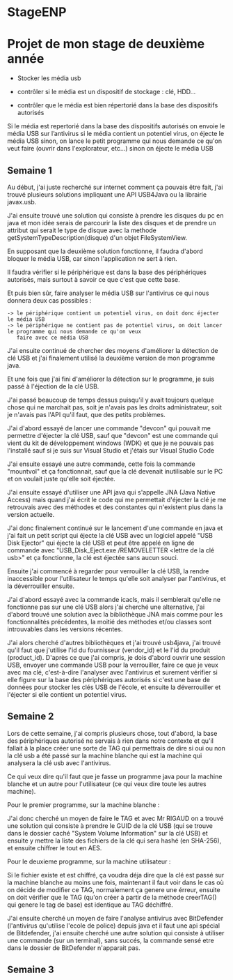 # StageENP

<h1>Projet de mon stage de deuxième année</h1>

- Stocker les média usb
- contrôler si le média est un dispositif de stockage : clé, HDD…

- contrôler que le média est bien répertorié dans la base des dispositifs autorisés

Si le média est repertorié dans la base des dispositifs autorisés on envoie le média USB sur l’antivirus 
    si le média contient un potentiel virus, on éjecte le média USB
    sinon, on lance le petit programme qui nous demande ce qu'on veut faire (ouvrir dans l'explorateur, etc...)
sinon
    on éjecte le média USB 


<h2>Semaine 1</h2>


Au début, j'ai juste recherché sur internet comment ça pouvais être fait, j'ai trouvé plusieurs solutions impliquant 
une API USB4Java ou la librairie javax.usb.

J'ai ensuite trouvé une solution qui consiste à prendre les disques du pc en java et mon idée serais de parcourir 
la liste des disques et de prendre un attribut qui serait le type de disque avec la methode 
getSystemTypeDescription(disque) d'un objet FileSystemView.

En supposant que la deuxième solution fonctionne, il faudra d'abord bloquer le média USB, car sinon l'application 
ne sert à rien.

Il faudra vérifier si le périphérique est dans la base des périphériques autorisés, mais surtout à savoir ce que
c'est que cette base.

Et puis bien sûr, faire analyser le média USB sur l'antivirus ce qui nous donnera deux cas possibles :

    -> le périphérique contient un potentiel virus, on doit donc éjecter le média USB
    -> le périphérique ne contient pas de potentiel virus, on doit lancer le programme qui nous demande ce qu'on veux 
       faire avec ce média USB

J'ai ensuite continué de chercher des moyens d'améliorer la détection de clé USB et j'ai finalement utilisé la deuxième 
version de mon programme java.

Et une fois que j'ai fini d'améliorer la détection sur le programme, je suis passé à l'éjection de la clé USB.

J'ai passé beaucoup de temps dessus puisqu'il y avait toujours quelque chose qui ne marchait pas, soit je n'avais pas 
les droits administrateur, soit je n'avais pas l'API qu'il faut, que des petits problèmes.


J'ai d'abord essayé de lancer une commande "devcon" qui pouvait me permettre d'éjecter la clé USB, sauf que "devcon" 
est une commande qui vient du kit de développement windows (WDK) et que je ne pouvais pas l'installé sauf si je suis sur 
Visual Studio et j'étais sur Visual Studio Code

J'ai ensuite essayé une autre commande, cette fois la commande "mountvol" et ça fonctionnait, sauf que la clé devenait 
inutilisable sur le PC et on voulait juste qu'elle soit éjectée.

J'ai ensuite essayé d'utiliser une API java qui s'appelle JNA (Java Native Access) mais quand j'ai écrit le code qui 
me permettait d'éjecter la clé je me retrouvais avec des méthodes et des constantes qui n'existent plus dans la version 
actuelle.

J'ai donc finalement continué sur le lancement d'une commande en java et j'ai fait un petit script qui éjecte la clé 
USB avec un logiciel appelé "USB Disk Ejector" qui éjecte la clé USB et peut être appelé en ligne de commande avec 
"USB_Disk_Eject.exe /REMOVELETTER <lettre de la clé usb>" et ça fonctionne, la clé est éjectée sans aucun souci.

Ensuite j'ai commencé à regarder pour verrouiller la clé USB, la rendre inaccessible pour l'utilisateur le temps
qu'elle soit analyser par l'antivirus, et la déverrouiller ensuite.

J'ai d'abord essayé avec la commande icacls, mais il semblerait qu'elle ne fonctionne pas sur une clé USB alors j'ai 
cherché une alternative, j'ai d'abord trouvé une solution avec la bibliothèque JNA mais comme pour les fonctionnalités 
précédentes, la moitié des méthodes et/ou classes sont introuvables dans les versions récentes.

J'ai alors cherché d'autres bibliothèques et j'ai trouvé usb4java, j'ai trouvé qu'il faut que j'utilise l'id du 
fournisseur (vendor_id) et le l'id du produit (product_id). D'après ce que j'ai compris, je dois d'abord ouvrir une
session USB, envoyer une commande USB pour la verrouiller, faire ce que je veux avec ma clé, c'est-à-dire l'analyser 
avec l'antivirus et surement vérifier si elle figure sur la base des périphériques autorisés si c'est une base de 
données pour stocker les clés USB de l'école, et ensuite la déverrouiller et l'éjecter si elle contient un potentiel 
virus.


<h2>Semaine 2</h2>

Lors de cette semaine, j'ai compris plusieurs chose, tout d'abord, la base des périphériques autorisé ne servais à rien
dans notre contexte et qu'il fallait à la place créer une sorte de TAG qui permettrais de dire si oui ou non la clé usb
a été passé sur la machine blanche qui est la machine qui analysera la clé usb avec l'antivirus.

Ce qui veux dire qu'il faut que je fasse un programme java pour la machine blanche et un autre pour l'utilisateur (ce 
qui veux dire toute les autres machine).

Pour le premier programme, sur la machine blanche :

J'ai donc cherché un moyen de faire le TAG et avec Mr RIGAUD on a trouvé une solution qui consiste à prendre le GUID 
de la clé USB (qui se trouve dans le dossier caché "System Volume Information" sur la clé USB) et ensuite y mettre 
la liste des fichiers de la clé qui sera hashé (en SHA-256), et ensuite chiffrer le tout en AES.

Pour le deuxieme programme, sur la machine utilisateur : 

Si le fichier existe et est chiffré, ça voudra déja dire que la clé est passé sur la machine blanche au moins une fois,
maintenant il faut voir dans le cas où on décide de modifier ce TAG, normalement ça genere une érreur, ensuite on doit
vérifier que le TAG (qu'on créer à partir de la méthode creerTAG() qui genere le tag de base) est identique au TAG 
déchiffré.

J'ai ensuite cherché un moyen de faire l'analyse antivirus avec BitDefender (l'antivirus qu'utilise l'ecole de police)
depuis java et il faut une api spécial de Bitdefender, j'ai ensuite cherché une autre solution qui consiste à utiliser 
une commande (sur un terminal), sans succés, la commande sensé etre dans le dossier de BitDefender n'apparait pas.

<h2>Semaine 3</h2>


